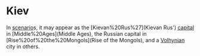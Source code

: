 # Kiev

In [scenario](scenario)s, it may appear as the [Kievan%20Rus%27](Kievan Rus') [capital](capital) in [Middle%20Ages](Middle Ages), the Russian capital in [Rise%20of%20the%20Mongols](Rise of the Mongols), and a [Volhynian](Volhynian) city in others.